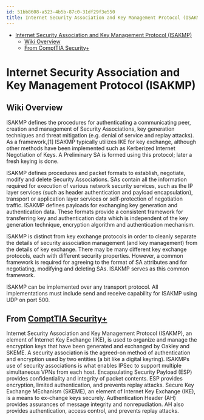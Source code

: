 ```yaml
---
id: 51bb8608-a523-4b5b-87c0-31df29f3e550
title: Internet Security Association and Key Management Protocol (ISAKMP)
---
```


- <a href="#internet-security-association-and-key-management-protocol-isakmp-1" id="toc-internet-security-association-and-key-management-protocol-isakmp-1">Internet Security Association and Key Management Protocol (ISAKMP)</a>
  - <a href="#wiki-overview" id="toc-wiki-overview">Wiki Overview</a>
  - <a href="#from-compttia-security" id="toc-from-compttia-security">From ComptTIA Security+</a>

# Internet Security Association and Key Management Protocol (ISAKMP)

## Wiki Overview

ISAKMP defines the procedures for authenticating a communicating peer, creation and management of Security Associations, key generation techniques and threat mitigation (e.g. denial of service and replay attacks). As a framework,\[1\] ISAKMP typically utilizes IKE for key exchange, although other methods have been implemented such as Kerberized Internet Negotiation of Keys. A Preliminary SA is formed using this protocol; later a fresh keying is done.

ISAKMP defines procedures and packet formats to establish, negotiate, modify and delete Security Associations. SAs contain all the information required for execution of various network security services, such as the IP layer services (such as header authentication and payload encapsulation), transport or application layer services or self-protection of negotiation traffic. ISAKMP defines payloads for exchanging key generation and authentication data. These formats provide a consistent framework for transferring key and authentication data which is independent of the key generation technique, encryption algorithm and authentication mechanism.

ISAKMP is distinct from key exchange protocols in order to cleanly separate the details of security association management (and key management) from the details of key exchange. There may be many different key exchange protocols, each with different security properties. However, a common framework is required for agreeing to the format of SA attributes and for negotiating, modifying and deleting SAs. ISAKMP serves as this common framework.

ISAKMP can be implemented over any transport protocol. All implementations must include send and receive capability for ISAKMP using UDP on port 500.

## From [ComptTIA Security+](id:aa7e4645-4608-4ee8-b18f-4ede83fc1330)

Internet Security Association and Key Management Protocol (ISAKMP), an element of Internet Key Exchange (IKE), is used to organize and manage the encryption keys that have been generated and exchanged by Oakley and SKEME. A security association is the agreed-on method of authentication and encryption used by two entities (a bit like a digital keyring). ISAKMPs use of security associations is what enables IPSec to support multiple simultaneous VPNs from each host. Encapsulating Security Payload (ESP) provides confidentiality and integrity of packet contents. ESP provides encryption, limited authentication, and prevents replay attacks. Secure Key Exchange MEchanism (SKEME), an element of Internet Key Exchange (IKE), is a means to ex-change keys securely. Authentication Header (AH) provides assurances of message integrity and nonrepudiation. AH also provides authentication, access control, and prevents replay attacks.
